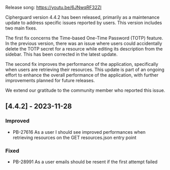 Release song: https://youtu.be/6JNwqRF32ZI

Cipherguard version 4.4.2 has been released, primarily as a maintenance update to address specific issues reported by users. This version includes two main fixes.

The first fix concerns the Time-based One-Time Password (TOTP) feature. In the previous version, there was an issue where users could accidentally delete the TOTP secret for a resource while editing its description from the sidebar. This has been corrected in the latest update.

The second fix improves the performance of the application, specifically when users are retrieving their resources. This update is part of an ongoing effort to enhance the overall performance of the application, with further improvements planned for future releases.

We extend our gratitude to the community member who reported this issue.

## [4.4.2] - 2023-11-28
### Improved
- PB-27616 As a user I should see improved performances when retrieving resources on the GET resources.json entry point

### Fixed
- PB-28991 As a user emails should be resent if the first attempt failed
